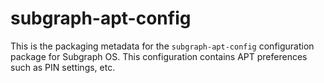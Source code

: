 # subgraph-apt-config

This is the packaging metadata for the `subgraph-apt-config` configuration
package for Subgraph OS. This configuration contains APT preferences such as 
PIN settings, etc.

